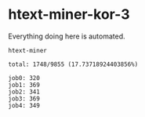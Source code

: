 # htext-miner-kor-3

Everything doing here is automated.

```
htext-miner

total: 1748/9855 (17.73718924403856%)

job0: 320
job1: 369
job2: 341
job3: 369
job4: 349
```